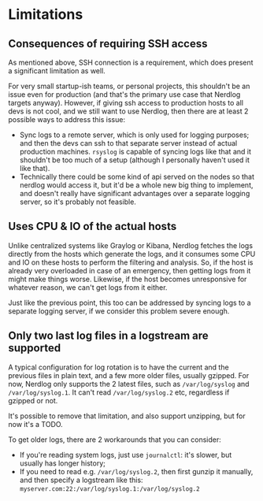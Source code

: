 # Limitations

## Consequences of requiring SSH access

As mentioned above, SSH connection is a requirement, which does present a significant limitation as well.

For very small startup-ish teams, or personal projects, this shouldn't be an issue even for production (and that's the primary use case that Nerdlog targets anyway). However, if giving ssh access to production hosts to all devs is not cool, and we still want to use Nerdlog, then there are at least 2 possible ways to address this issue:

  * Sync logs to a remote server, which is only used for logging purposes; and then the devs can ssh to that separate server instead of actual production machines.  `rsyslog` is capable of syncing logs like that and it shouldn't be too much of a setup (although I personally haven't used it like that).
  * Technically there could be some kind of api served on the nodes so that nerdlog would access it, but it'd be a whole new big thing to implement, and doesn't really have significant advantages over a separate logging server, so it's probably not feasible.

## Uses CPU & IO of the actual hosts

Unlike centralized systems like Graylog or Kibana, Nerdlog fetches the logs directly from the hosts which generate the logs, and it consumes some CPU and IO on these hosts to perform the filtering and analysis. So, if the host is already very overloaded in case of an emergency, then getting logs from it might make things worse.  Likewise, if the host becomes unresponsive for whatever reason, we can't get logs from it either.

Just like the previous point, this too can be addressed by syncing logs to a separate logging server, if we consider this problem severe enough.

## Only two last log files in a logstream are supported

A typical configuration for log rotation is to have the current and the previous files in plain text, and a few more older files, usually gzipped. For now, Nerdlog only supports the 2 latest files, such as `/var/log/syslog` and `/var/log/syslog.1`. It can't read `/var/log/syslog.2` etc, regardless if gzipped or not.

It's possible to remove that limitation, and also support unzipping, but for now it's a TODO.

To get older logs, there are 2 workarounds that you can consider:

  * If you're reading system logs, just use `journalctl`: it's slower, but usually has longer history;
  * If you need to read e.g. `/var/log/syslog.2`, then first gunzip it manually, and then specify a logstream like this: `myserver.com:22:/var/log/syslog.1:/var/log/syslog.2`
